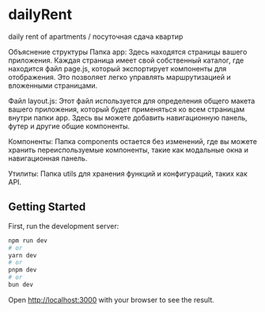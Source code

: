 # dailyRent
daily rent of apartments / посуточная сдача квартир

Объяснение структуры
Папка app: Здесь находятся страницы вашего приложения. Каждая страница имеет свой собственный каталог, где находится файл page.js, который экспортирует компоненты для отображения. Это позволяет легко управлять маршрутизацией и вложенными страницами.

Файл layout.js: Этот файл используется для определения общего макета вашего приложения, который будет применяться ко всем страницам внутри папки app. Здесь вы можете добавить навигационную панель, футер и другие общие компоненты.

Компоненты: Папка components остается без изменений, где вы можете хранить переиспользуемые компоненты, такие как модальные окна и навигационная панель.

Утилиты: Папка utils для хранения функций и конфигураций, таких как API.

## Getting Started

First, run the development server:

```bash
npm run dev
# or
yarn dev
# or
pnpm dev
# or
bun dev
```

Open [http://localhost:3000](http://localhost:3000) with your browser to see the result.
